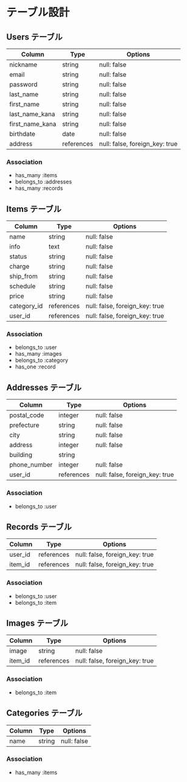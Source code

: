 # テーブル設計

## Users テーブル

| Column          | Type       | Options                        |
| --------------- | ---------- | ------------------------------ |
| nickname        | string     | null: false                    |
| email           | string     | null: false                    |
| password        | string     | null: false                    |
| last_name       | string     | null: false                    |
| first_name      | string     | null: false                    |
| last_name_kana  | string     | null: false                    |
| first_name_kana | string     | null: false                    |
| birthdate       | date       | null: false                    |
| address         | references | null: false, foreign_key: true |

### Association

- has_many :items
- belongs_to :addresses
- has_many :records

## Items テーブル

| Column      | Type       | Options                        |
| ----------- | ---------- | ------------------------------ |
| name        | string     | null: false                    |
| info        | text       | null: false                    |
| status      | string     | null: false                    |
| charge      | string     | null: false                    |
| ship_from   | string     | null: false                    |
| schedule    | string     | null: false                    |
| price       | string     | null: false                    |
| category_id | references | null: false, foreign_key: true |
| user_id     | references | null: false, foreign_key: true |

### Association

- belongs_to :user
- has_many :images
- belongs_to :category
- has_one :record

## Addresses テーブル

| Column       | Type       | Options                        |
| -------------| ---------- | ------------------------------ |
| postal_code  | integer    | null: false                    |
| prefecture   | string     | null: false                    |
| city         | string     | null: false                    |
| address      | integer    | null: false                    |
| building     | string     |                                |
| phone_number | integer    | null: false                    |
| user_id      | references | null: false, foreign_key: true |

### Association

- belongs_to :user

## Records テーブル

| Column  | Type       | Options                        |
| ------- | ---------- | ------------------------------ |
| user_id | references | null: false, foreign_key: true |
| item_id | references | null: false, foreign_key: true |

### Association

- belongs_to :user
- belongs_to :item

## Images テーブル

| Column  | Type       | Options                        |
| ------- | ---------- | ------------------------------ |
| image   | string     | null: false                    |
| item_id | references | null: false, foreign_key: true |

### Association

- belongs_to :item

## Categories テーブル

| Column | Type   | Options     |
| ------ | ------ | ----------- |
| name   | string | null: false |

### Association

- has_many :items